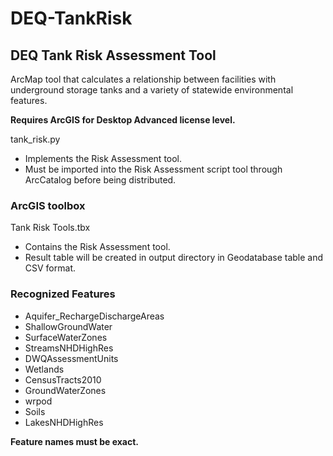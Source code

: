 # DEQ-TankRisk

## DEQ Tank Risk Assessment Tool

ArcMap tool that calculates a relationship between facilities with underground storage tanks and a variety of statewide environmental features.

**Requires ArcGIS for Desktop Advanced license level.**

tank_risk.py

- Implements the Risk Assessment tool.
- Must be imported into the Risk Assessment script tool through ArcCatalog before being distributed.

### ArcGIS toolbox

Tank Risk Tools.tbx

- Contains the Risk Assessment tool.
- Result table will be created in output directory in Geodatabase table and CSV format.

### Recognized Features

- Aquifer_RechargeDischargeAreas
- ShallowGroundWater
- SurfaceWaterZones
- StreamsNHDHighRes
- DWQAssessmentUnits
- Wetlands
- CensusTracts2010
- GroundWaterZones
- wrpod
- Soils
- LakesNHDHighRes

**Feature names must be exact.**
